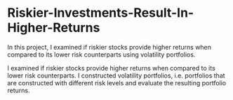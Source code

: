 # Riskier-Investments-Result-In-Higher-Returns
In this project, I examined if riskier stocks provide higher returns when compared to its lower risk counterparts using volatility portfolios.

I examined if riskier stocks provide higher returns when compared to its lower risk counterparts. I constructed volatility portfolios, i.e. portfolios that are constructed with different risk levels and evaluate the resulting portfolio returns. 
